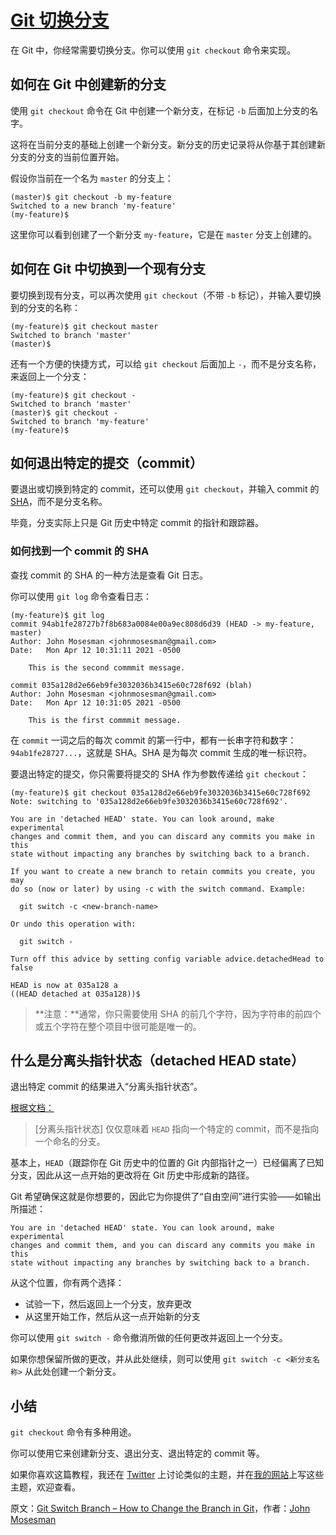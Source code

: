 # [Git 切换分支](https://chinese.freecodecamp.org/news/git-switch-branch/)

在 Git 中，你经常需要切换分支。你可以使用 `git checkout` 命令来实现。

## **如何在 Git 中创建新的分支**

使用 `git checkout` 命令在 Git 中创建一个新分支，在标记 `-b` 后面加上分支的名字。

这将在当前分支的基础上创建一个新分支。新分支的历史记录将从你基于其创建新分支的分支的当前位置开始。

假设你当前在一个名为 `master` 的分支上：

```
(master)$ git checkout -b my-feature
Switched to a new branch 'my-feature'
(my-feature)$
```

这里你可以看到创建了一个新分支 `my-feature`，它是在 `master` 分支上创建的。

## **如何在 Git 中切换到一个现有分支**

要切换到现有分支，可以再次使用 `git checkout`（不带 `-b` 标记），并输入要切换到的分支的名称：

```
(my-feature)$ git checkout master
Switched to branch 'master'
(master)$
```

还有一个方便的快捷方式，可以给 `git checkout` 后面加上 `-`，而不是分支名称，来返回上一个分支：

```
(my-feature)$ git checkout -
Switched to branch 'master'
(master)$ git checkout -
Switched to branch 'my-feature'
(my-feature)$
```

## 如何退出特定的提交（commit）

要退出或切换到特定的 commit，还可以使用 `git checkout`，并输入 commit 的 [SHA](https://en.wikipedia.org/wiki/Secure_Hash_Algorithms)，而不是分支名称。

毕竟，分支实际上只是 Git 历史中特定 commit 的指针和跟踪器。

### **如何找到一个 commit 的 SHA**

查找 commit 的 SHA 的一种方法是查看 Git 日志。

你可以使用 `git log` 命令查看日志：

```
(my-feature)$ git log
commit 94ab1fe28727b7f8b683a0084e00a9ec808d6d39 (HEAD -> my-feature, master)
Author: John Mosesman <johnmosesman@gmail.com>
Date:   Mon Apr 12 10:31:11 2021 -0500

    This is the second commmit message.

commit 035a128d2e66eb9fe3032036b3415e60c728f692 (blah)
Author: John Mosesman <johnmosesman@gmail.com>
Date:   Mon Apr 12 10:31:05 2021 -0500

    This is the first commmit message.
```

在 `commit` 一词之后的每次 commit 的第一行中，都有一长串字符和数字：`94ab1fe28727...`，这就是 SHA。SHA 是为每次 commit 生成的唯一标识符。

要退出特定的提交，你只需要将提交的 SHA 作为参数传递给 `git checkout`：

```
(my-feature)$ git checkout 035a128d2e66eb9fe3032036b3415e60c728f692
Note: switching to '035a128d2e66eb9fe3032036b3415e60c728f692'.

You are in 'detached HEAD' state. You can look around, make experimental
changes and commit them, and you can discard any commits you make in this
state without impacting any branches by switching back to a branch.

If you want to create a new branch to retain commits you create, you may
do so (now or later) by using -c with the switch command. Example:

  git switch -c <new-branch-name>

Or undo this operation with:

  git switch -

Turn off this advice by setting config variable advice.detachedHead to false

HEAD is now at 035a128 a
((HEAD detached at 035a128))$
```

> **注意：**通常，你只需要使用 SHA 的前几个字符，因为字符串的前四个或五个字符在整个项目中很可能是唯一的。

## **什么是分离头指针状态（detached HEAD state）**

退出特定 commit 的结果进入“分离头指针状态”。

[根据文档：](http://git-scm.com/docs/git-checkout#_detached_head)

> \[分离头指针状态\] 仅仅意味着 `HEAD` 指向一个特定的 commit，而不是指向一个命名的分支。

基本上，`HEAD`（跟踪你在 Git 历史中的位置的 Git 内部指针之一）已经偏离了已知分支，因此从这一点开始的更改将在 Git 历史中形成新的路径。

Git 希望确保这就是你想要的，因此它为你提供了“自由空间”进行实验——如输出所描述：

```
You are in 'detached HEAD' state. You can look around, make experimental
changes and commit them, and you can discard any commits you make in this
state without impacting any branches by switching back to a branch.
```

从这个位置，你有两个选择：

-   试验一下，然后返回上一个分支，放弃更改
-   从这里开始工作，然后从这一点开始新的分支

你可以使用 `git switch -` 命令撤消所做的任何更改并返回上一个分支。

如果你想保留所做的更改，并从此处继续，则可以使用 `git switch -c <新分支名称>` 从此处创建一个新分支。

## **小结**

`git checkout` 命令有多种用途。

你可以使用它来创建新分支、退出分支、退出特定的 commit 等。

如果你喜欢这篇教程，我还在 [Twitter](https://twitter.com/johnmosesman) 上讨论类似的主题，并在[我的网站](https://johnmosesman.com/)上写这些主题，欢迎查看。

原文：[Git Switch Branch – How to Change the Branch in Git](https://www.freecodecamp.org/news/git-switch-branch/)，作者：[John Mosesman](https://www.freecodecamp.org/news/author/johnmosesman/)
